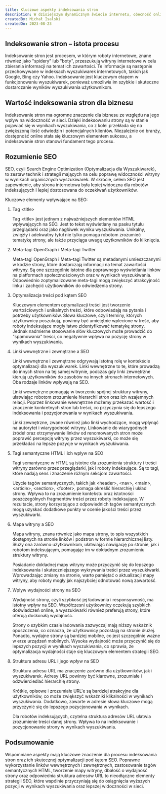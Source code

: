```yaml
---
title: Kluczowe aspekty indeksowania stron
description: W dzisiejszym dynamicznym świecie internetu, obecność online jest niezwykle istotna dla każdego rodzaju biznesu. W tym kontekście, pojęcie "indeksowanie stron" odgrywa kluczową rolę w zapewnieniu widoczności i osiągalności witryn internetowych. W niniejszym artykule przyjrzymy się głębiej temu procesowi oraz jego kluczowym aspektom, ze szczególnym naciskiem na optymalizację treści pod kątem SEO.
createdBy: Michał Isalski
createdOn: 2023-08-23
---
```


## Indeksowanie stron – istota procesu
Indeksowanie stron jest procesem, w którym roboty internetowe, znane również jako "spidery" lub "boty", przeszukują witryny internetowe w celu zbierania informacji na temat ich zawartości. Te informacje są następnie przechowywane w indeksach wyszukiwarek internetowych, takich jak Google, Bing czy Yahoo. Indeksowanie jest kluczowym etapem w funkcjonowaniu wyszukiwarek, ponieważ umożliwia im szybkie i skuteczne dostarczanie wyników wyszukiwania użytkownikom.
## Wartość indeksowania stron dla biznesu
Indeksowanie stron ma ogromne znaczenie dla biznesu ze względu na jego wpływ na widoczność w sieci. Dzięki indeksowaniu strony są w stanie pojawiać się w wynikach wyszukiwania, co z kolei przekłada się na zwiększoną ilość odwiedzin i potencjalnych klientów. Niezależnie od branży, dostępność online stała się kluczowym elementem sukcesu, a indeksowanie stron stanowi fundament tego procesu.
## Rozumienie SEO
SEO, czyli Search Engine Optimization (Optymalizacja dla Wyszukiwarek), to zestaw technik i strategii mających na celu poprawę widoczności witryny w wynikach organicznych wyszukiwarek. W skrócie, celem SEO jest zapewnienie, aby strona internetowa była lepiej widoczna dla robotów indeksujących i lepiej dostosowana do oczekiwań użytkowników.

Kluczowe elementy wpływające na SEO:

1. Tag \<title>

    Tag \<title> jest jednym z najważniejszych elementów HTML wpływających na SEO. Jest to tekst wyświetlany na pasku tytułu przeglądarki oraz jako nagłówek wyniku wyszukiwania. Unikalny, zwięzły i adekwatny tytuł nie tylko pomaga robotom zrozumieć tematykę strony, ale także przyciąga uwagę użytkowników do kliknięcia.

2. Meta-tagi OpenGraph i Meta-tagi Twitter

    Meta-tagi OpenGraph i Meta-tagi Twitter są metadanymi umieszczanymi w kodzie strony, które dostarczają informacji na temat zawartości witryny. Są one szczególnie istotne dla poprawnego wyświetlania linków na platformach społecznościowych oraz w wynikach wyszukiwania. Odpowiednio zoptymalizowane meta-tagi mogą zwiększyć atrakcyjność linku i zachęcić użytkowników do odwiedzenia strony.

3. Optymalizacja treści pod kątem SEO

    Kluczowym elementem optymalizacji treści jest tworzenie wartościowych i unikalnych treści, które odpowiadają na pytania i potrzeby użytkowników. Słowa kluczowe, czyli terminy, których użytkownicy poszukują, powinny być umiejętnie wplecione w treść, aby roboty indeksujące mogły łatwo zidentyfikować tematykę strony. Jednak nadmierne stosowanie słów kluczowych może prowadzić do "spamowania" treści, co negatywnie wpływa na pozycję strony w wynikach wyszukiwania.

4. Linki wewnętrzne i zewnętrzne a SEO

    Linki wewnętrzne i zewnętrzne odgrywają istotną rolę w kontekście optymalizacji dla wyszukiwarek. Linki wewnętrzne to te, które prowadzą do innych stron na tej samej witrynie, podczas gdy linki zewnętrzne kierują użytkowników do zasobów na innych stronach internetowych. Oba rodzaje linków wpływają na SEO.
    
    Linki wewnętrzne pomagają w tworzeniu spójnej struktury witryny, ułatwiając robotom zrozumienie hierarchii stron oraz ich wzajemnych relacji. Poprzez linkowanie wewnętrzne możemy przekazać wartość i znaczenie konkretnych stron lub treści, co przyczynia się do lepszego indeksowania i pozycjonowania w wynikach wyszukiwania.
    
    Linki zewnętrzne, zwane również jako linki wychodzące, mogą wpłynąć na autorytet i wiarygodność witryny. Linkowanie do wiarygodnych źródeł oraz otrzymywanie linków od renomowanych stron może poprawić percepcję witryny przez wyszukiwarki, co może się przekładać na lepsze pozycje w wynikach wyszukiwania.
5. Tagi semantyczne HTML i ich wpływ na SEO

    Tagi semantyczne w HTML są istotne dla zrozumienia struktury i treści witryny zarówno przez przeglądarki, jak i roboty indeksujące. Są to tagi, które nadają sens i znaczenie różnym sekcjom zawartości.
    
    Użycie tagów semantycznych, takich jak \<header>, \<nav>, \<main>, \<article>, \<section>, \<footer>, pomaga określić hierarchię i układ strony. Wpływa to na zrozumienie kontekstu oraz istotności poszczególnych fragmentów treści przez roboty indeksujące. W rezultacie, strony korzystające z odpowiednich tagów semantycznych mogą uzyskać dodatkowe punkty w ocenie jakości treści przez wyszukiwarki.
6. Mapa witryny a SEO

    Mapa witryny, znana również jako mapa strony, to spis wszystkich dostępnych na stronie linków i podstron w formie hierarchicznej listy. Służy ona zarówno użytkownikom, ułatwiając nawigację po stronie, jak i robotom indeksującym, pomagając im w dokładnym zrozumieniu struktury witryny.
    
    Posiadanie dokładnej mapy witryny może przyczynić się do lepszego indeksowania i skuteczniejszego wykrywania treści przez wyszukiwarki. Wprowadzając zmiany na stronie, warto pamiętać o aktualizacji mapy witryny, aby roboty mogły jak najszybciej odnotować nową zawartość.
7. Wpływ wydajności strony na SEO

    Wydajność strony, czyli szybkość jej ładowania i responsywność, ma istotny wpływ na SEO. Współczesni użytkownicy oczekują szybkich doświadczeń online, a wyszukiwarki również preferują strony, które oferują doskonałą wydajność.
    
    Strony o szybkim czasie ładowania zazwyczaj mają niższy wskaźnik opuszczenia, co oznacza, że użytkownicy pozostają na stronie dłużej. Ponadto, wydajne strony są bardziej mobilne, co jest szczególnie ważne w erze urządzeń mobilnych. Wysoka wydajność może przyczynić się do lepszych pozycji w wynikach wyszukiwania, co sprawia, że optymalizacja wydajności staje się kluczowym elementem strategii SEO.

8. Struktura adresu URL i jego wpływ na SEO

    Struktura adresu URL ma znaczenie zarówno dla użytkowników, jak i wyszukiwarek. Adresy URL powinny być klarowne, zrozumiałe i odzwierciedlać hierarchię strony.
    
    Krótkie, opisowe i zrozumiałe URL'e są bardziej atrakcyjne dla użytkowników, co może zwiększyć wskaźniki klikalności w wynikach wyszukiwania. Dodatkowo, zawarte w adresie słowa kluczowe mogą przyczynić się do lepszego pozycjonowania w wynikach.
    
    Dla robotów indeksujących, czytelna struktura adresów URL ułatwia zrozumienie treści danej strony. Wpływa to na indeksowanie i pozycjonowanie strony w wynikach wyszukiwania.

## Podsumowanie

Wspomniane aspekty mają kluczowe znaczenie dla procesu indeksowania stron oraz ich skutecznej optymalizacji pod kątem SEO. Poprawne wykorzystanie linków wewnętrznych i zewnętrznych, zastosowanie tagów semantycznych HTML, tworzenie mapy witryny, dbałość o wydajność strony oraz odpowiednia struktura adresów URL to nieodłączne elementy strategii SEO, które wspólnie przyczyniają się do osiągnięcia wyższych pozycji w wynikach wyszukiwania oraz lepszej widoczności w sieci.

